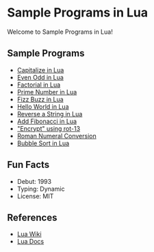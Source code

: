 
# Sample Programs in Lua

Welcome to Sample Programs in Lua!

## Sample Programs
- [Capitalize in Lua][8]
- [Even Odd in Lua][9]
- [Factorial in Lua][6]
- [Prime Number in Lua][10]
- [Fizz Buzz in Lua][1]
- [Hello World in Lua][2]
- [Reverse a String in Lua][5]
- [Add Fibonacci in Lua][7]
- ["Encrypt" using rot-13][10]
- [Roman Numeral Conversion][12]
- [Bubble Sort in Lua][13]

## Fun Facts

- Debut: 1993
- Typing: Dynamic
- License: MIT

## References

- [Lua Wiki][3]
- [Lua Docs][4]

[1]: https://github.com/TheRenegadeCoder/sample-programs/issues/444
[2]: https://therenegadecoder.com/code/hello-world-in-lua/
[3]: https://en.wikipedia.org/wiki/Lua_(programming_language)
[4]: https://www.lua.org/
[5]: https://github.com/TheRenegadeCoder/sample-programs/issues/446
[6]: https://github.com/TheRenegadeCoder/sample-programs/issues/1435
[7]: https://github.com/TheRenegadeCoder/sample-programs/issues/1438
[8]: https://github.com/TheRenegadeCoder/sample-programs/issues/1433
[9]: https://github.com/TheRenegadeCoder/sample-programs/issues/1432
[10]: https://github.com/TheRenegadeCoder/sample-programs/issues/1447
[11]: https://github.com/TheRenegadeCoder/sample-programs/issues/1442
[12]: https://github.com/TheRenegadeCoder/sample-programs/issues/1448
[13]: https://github.com/TheRenegadeCoder/sample-programs/issues/1450
